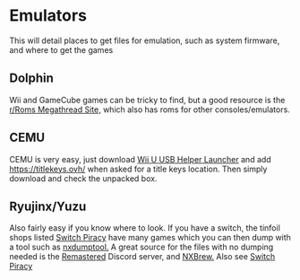 # Emulators

This will detail places to get files for emulation, such as system firmware, and where to get the games

## Dolphin

Wii and GameCube games can be tricky to find, but a good resource is the [r/Roms Megathread Site,](https://r-roms.github.io/) which also has roms for other consoles/emulators.

## CEMU

CEMU is very easy, just download [Wii U USB Helper Launcher](https://github.com/FailedShack/USBHelperInstaller/releases) and add <https://titlekeys.ovh/> when asked for a title keys location. Then simply download and check the unpacked box.

## Ryujinx/Yuzu

Also fairly easy if you know where to look. If you have a switch, the tinfoil shops listed [Switch Piracy](piracy.md#Tinfoil) have many games which you can then dump with a tool such as [nxdumptool.](https://github.com/DarkMatterCore/nxdumptool/releases) A great source for the files with no dumping needed is the [Remastered](https://discord.gg/tuT59S2zcv) Discord server, and [NXBrew.](https://nxbrew.org) Also see [Switch Piracy](piracy.md#Nintendo-Switch)